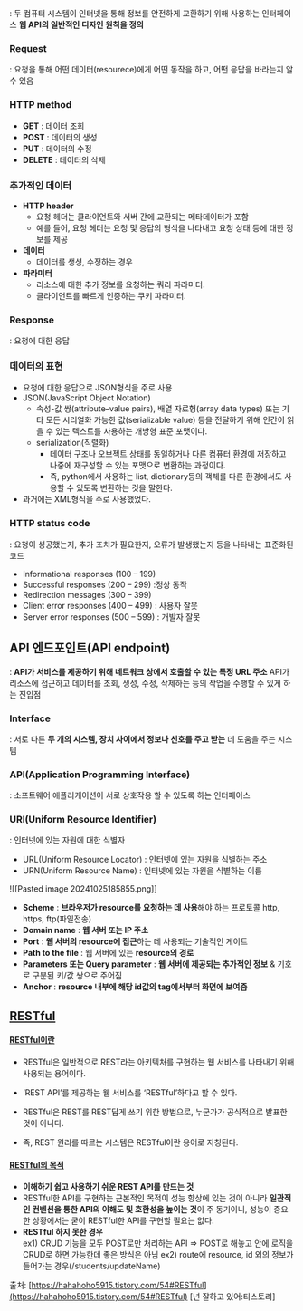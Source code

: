 : 두 컴퓨터 시스템이 인터넷을 통해 정보를 안전하게 교환하기 위해 사용하는 인터페이스
**웹 API의 일반적인 디자인 원칙을 정의**

### Request
: 요청을 통해 어떤 데이터(resourece)에게 어떤 동작을 하고, 어떤 응답을 바라는지 알 수 있음

### HTTP method
+ **GET** : 데이터 조회
+ **POST** : 데이터의 생성
+ **PUT** : 데이터의 수정
+ **DELETE** : 데이터의 삭제

### 추가적인 데이터
- **HTTP header**
    - 요청 헤더는 클라이언트와 서버 간에 교환되는 메타데이터가 포함
    - 예를 들어, 요청 헤더는 요청 및 응답의 형식을 나타내고 요청 상태 등에 대한 정보를 제공
- **데이터**
    - 데이터를 생성, 수정하는 경우
- **파라미터**
    - 리소스에 대한 추가 정보를 요청하는 쿼리 파라미터.
    - 클라이언트를 빠르게 인증하는 쿠키 파라미터.

### Response
: 요청에 대한 응답

### 데이터의 표현

- 요청에 대한 응답으로 JSON형식을 주로 사용
- JSON(JavaScript Object Notation)
    - 속성-값 쌍(attribute–value pairs), 배열 자료형(array data types) 또는 기타 모든 시리얼화 가능한 값(serializable value) 등을 전달하기 위해 인간이 읽을 수 있는 텍스트를 사용하는 개방형 표준 포맷이다.
    - serialization(직렬화)
        - 데이터 구조나 오브젝트 상태를 동일하거나 다른 컴퓨터 환경에 저장하고 나중에 재구성할 수 있는 포맷으로 변환하는 과정이다.
        - 즉, python에서 사용하는 list, dictionary등의 객체를 다른 환경에서도 사용할 수 있도록 변환하는 것을 말한다.
- 과거에는 XML형식을 주로 사용했었다.

### HTTP status code
: 요청이 성공했는지, 추가 조치가 필요한지, 오류가 발생했는지 등을 나타내는 표준화된 코드

- Informational responses (100 – 199)
- Successful responses (200 – 299) :정상 동작
- Redirection messages (300 – 399)
- Client error responses (400 – 499) : 사용자 잘못
- Server error responses (500 – 599) : 개발자 잘못

## API 엔드포인트(API endpoint)
: **API가 서비스를 제공하기 위해 네트워크 상에서 호출할 수 있는 특정 URL 주소**
API가 리소스에 접근하고 데이터를 조회, 생성, 수정, 삭제하는 등의 작업을 수행할 수 있게 하는 진입점
### Interface
: 서로 다른 **두 개의 시스템, 장치 사이에서 정보나 신호를 주고 받는** 데 도움을 주는 시스템

### API(Application Programming Interface)
: 소프트웨어 애플리케이션이 서로 상호작용 할 수 있도록 하는 인터페이스

### URI(Uniform Resource Identifier)
: 인터넷에 있는 자원에 대한 식별자
+ URL(Uniform Resource Locator)
	: 인터넷에 있는 자원을 식별하는 주소
+ URN(Uniform Resource Name)
	: 인터넷에 있는 자원을 식별하는 이름


![[Pasted image 20241025185855.png]]

+ **Scheme**
	: **브라우저가 resource를 요청하는 데 사용**해야 하는 프로토콜
		http, https, ftp(파일전송)
+ **Domain name**
	:  **웹 서버 또는 IP 주소**
+ **Port**
	:  **웹 서버의 resource에 접근**하는 데 사용되는 기술적인 게이트
+ **Path to the file**
	: 웹 서버에 있는 **resource의 경로**
+ **Parameters 또는 Query parameter**
	:  **웹 서버에 제공되는 추가적인 정보** & 기호로 구분된 키/값 쌍으로 주어짐
+ **Anchor**
	: **resource 내부에 해당 id값의 tag에서부터 화면에 보여줌**

## [**RESTful**](#RESTful)

#### [**RESTful이란**](#RESTful%EC%-D%B-%EB%-E%--)

- RESTful은 일반적으로 REST라는 아키텍처를 구현하는 웹 서비스를 나타내기 위해 사용되는 용어이다.
    
- ‘REST API’를 제공하는 웹 서비스를 ‘RESTful’하다고 할 수 있다.
    
- RESTful은 REST를 REST답게 쓰기 위한 방법으로, 누군가가 공식적으로 발표한 것이 아니다.
    
- 즉, REST 원리를 따르는 시스템은 RESTful이란 용어로 지칭된다.
    

#### [**RESTful의 목적**](#RESTful%EC%-D%--%--%EB%AA%A-%EC%A-%--)

- **이해하기 쉽고 사용하기 쉬운 REST API를 만드는 것**
- RESTful한 API를 구현하는 근본적인 목적이 성능 향상에 있는 것이 아니라 **일관적인 컨벤션을 통한 API의 이해도 및 호환성을 높이는 것**이 주 동기이니, 성능이 중요한 상황에서는 굳이 RESTful한 API를 구현할 필요는 없다.
- **RESTful 하지 못한 경우**  
    ex1) CRUD 기능을 모두 POST로만 처리하는 API  => POST로 해놓고 안에 로직을 CRUD로 하면 가능한데 좋은 방식은 아님
    ex2) route에 resource, id 외의 정보가 들어가는 경우(/students/updateName)

출처: [https://hahahoho5915.tistory.com/54#RESTful](https://hahahoho5915.tistory.com/54#RESTful) [넌 잘하고 있어:티스토리]